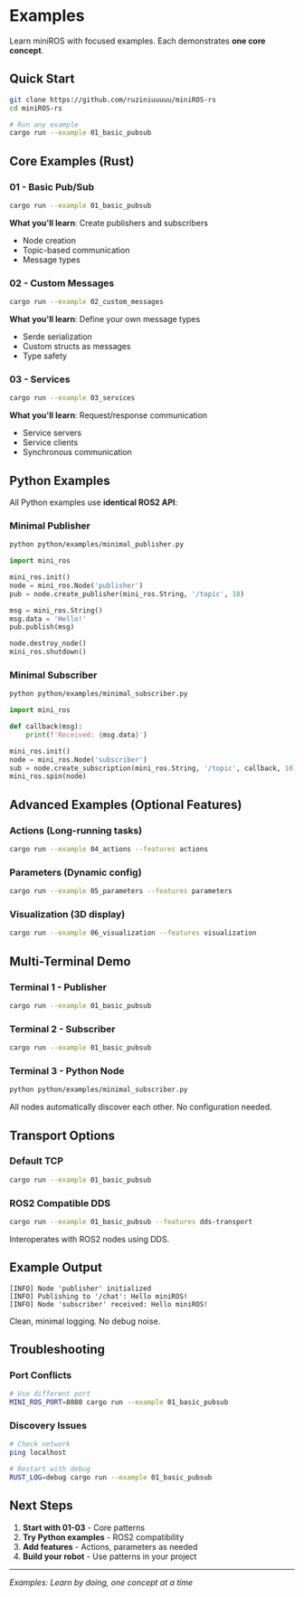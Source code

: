 # Examples

Learn miniROS with focused examples. Each demonstrates **one core concept**.

## Quick Start

```bash
git clone https://github.com/ruziniuuuuu/miniROS-rs
cd miniROS-rs

# Run any example
cargo run --example 01_basic_pubsub
```

## Core Examples (Rust)

### 01 - Basic Pub/Sub
```bash
cargo run --example 01_basic_pubsub
```

**What you'll learn**: Create publishers and subscribers
- Node creation
- Topic-based communication  
- Message types

### 02 - Custom Messages
```bash
cargo run --example 02_custom_messages
```

**What you'll learn**: Define your own message types
- Serde serialization
- Custom structs as messages
- Type safety

### 03 - Services
```bash
cargo run --example 03_services
```

**What you'll learn**: Request/response communication
- Service servers
- Service clients
- Synchronous communication

## Python Examples

All Python examples use **identical ROS2 API**:

### Minimal Publisher
```bash
python python/examples/minimal_publisher.py
```

```python
import mini_ros

mini_ros.init()
node = mini_ros.Node('publisher')
pub = node.create_publisher(mini_ros.String, '/topic', 10)

msg = mini_ros.String()
msg.data = 'Hello!'
pub.publish(msg)

node.destroy_node()
mini_ros.shutdown()
```

### Minimal Subscriber
```bash
python python/examples/minimal_subscriber.py
```

```python
import mini_ros

def callback(msg):
    print(f'Received: {msg.data}')

mini_ros.init()
node = mini_ros.Node('subscriber')
sub = node.create_subscription(mini_ros.String, '/topic', callback, 10)
mini_ros.spin(node)
```

## Advanced Examples (Optional Features)

### Actions (Long-running tasks)
```bash
cargo run --example 04_actions --features actions
```

### Parameters (Dynamic config)
```bash
cargo run --example 05_parameters --features parameters
```

### Visualization (3D display)
```bash
cargo run --example 06_visualization --features visualization
```

## Multi-Terminal Demo

### Terminal 1 - Publisher
```bash
cargo run --example 01_basic_pubsub
```

### Terminal 2 - Subscriber  
```bash
cargo run --example 01_basic_pubsub
```

### Terminal 3 - Python Node
```bash
python python/examples/minimal_subscriber.py
```

All nodes automatically discover each other. No configuration needed.

## Transport Options

### Default TCP
```bash
cargo run --example 01_basic_pubsub
```

### ROS2 Compatible DDS
```bash
cargo run --example 01_basic_pubsub --features dds-transport
```

Interoperates with ROS2 nodes using DDS.

## Example Output

```
[INFO] Node 'publisher' initialized
[INFO] Publishing to '/chat': Hello miniROS!
[INFO] Node 'subscriber' received: Hello miniROS!
```

Clean, minimal logging. No debug noise.

## Troubleshooting

### Port Conflicts
```bash
# Use different port
MINI_ROS_PORT=8080 cargo run --example 01_basic_pubsub
```

### Discovery Issues
```bash
# Check network
ping localhost

# Restart with debug
RUST_LOG=debug cargo run --example 01_basic_pubsub
```

## Next Steps

1. **Start with 01-03** - Core patterns
2. **Try Python examples** - ROS2 compatibility  
3. **Add features** - Actions, parameters as needed
4. **Build your robot** - Use patterns in your project

---

*Examples: Learn by doing, one concept at a time* 